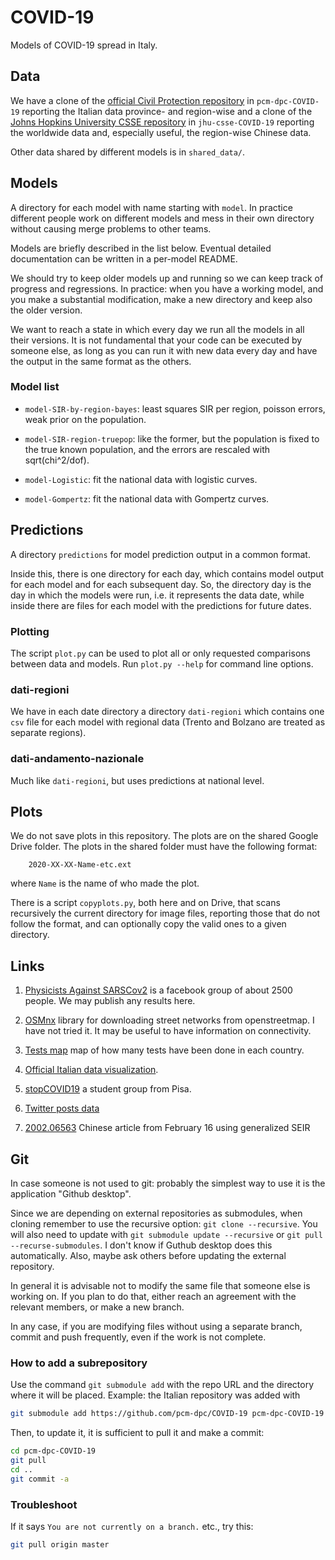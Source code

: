 # COVID-19

Models of COVID-19 spread in Italy.

## Data

We have a clone of the [official Civil Protection
repository](https://github.com/pcm-dpc/COVID-19) in `pcm-dpc-COVID-19`
reporting the Italian data province- and region-wise and a clone of the [Johns
Hopkins University CSSE repository](https://github.com/CSSEGISandData/COVID-19)
in `jhu-csse-COVID-19` reporting the worldwide data and, especially useful, the
region-wise Chinese data.

Other data shared by different models is in `shared_data/`.

## Models
  
A directory for each model with name starting with `model`. In practice
different people work on different models and mess in their own directory
without causing merge problems to other teams.

Models are briefly described in the list below. Eventual detailed documentation
can be written in a per-model README.

We should try to keep older models up and running so we can keep track of
progress and regressions. In practice: when you have a working model, and you
make a substantial modification, make a new directory and keep also the older
version.

We want to reach a state in which every day we run all the models in all their
versions. It is not fundamental that your code can be executed by someone else,
as long as you can run it with new data every day and have the output in the
same format as the others.

### Model list

  * `model-SIR-by-region-bayes`: least squares SIR per region, poisson errors,
    weak prior on the population.

  * `model-SIR-region-truepop`: like the former, but the population is fixed to
    the true known population, and the errors are rescaled with sqrt(chi^2/dof).
    
  * `model-Logistic`: fit the national data with logistic curves.
  
  * `model-Gompertz`: fit the national data with Gompertz curves. 

## Predictions
  
A directory `predictions` for model prediction output in a common format.

Inside this, there is one directory for each day, which contains model output
for each model and for each subsequent day. So, the directory day is the day in
which the models were run, i.e. it represents the data date, while inside there
are files for each model with the predictions for future dates.

### Plotting

The script `plot.py` can be used to plot all or only requested comparisons
between data and models. Run `plot.py --help` for command line options.

### dati-regioni

We have in each date directory a directory `dati-regioni` which contains one
`csv` file for each model with regional data (Trento and Bolzano are treated as
separate regions).

### dati-andamento-nazionale

Much like `dati-regioni`, but uses predictions at national level.

## Plots

We do not save plots in this repository. The plots are on the shared Google
Drive folder. The plots in the shared folder must have the following format:

```
    2020-XX-XX-Name-etc.ext
```

where `Name` is the name of who made the plot.

There is a script `copyplots.py`, both here and on Drive, that scans
recursively the current directory for image files, reporting those that do not
follow the format, and can optionally copy the valid ones to a given directory.

## Links

1. [Physicists Against
SARSCov2](https://www.facebook.com/groups/PhysicistsAgainstSARSCoV2/) is a
facebook group of about 2500 people. We may publish any results here.

2. [OSMnx](https://github.com/gboeing/osmnx) library for downloading street
networks from openstreetmap. I have not tried it. It may be useful to have
information on connectivity.

3. [Tests map](https://covid19map.tech) map of how many tests have been done in
each country.

4. [Official Italian data visualization](http://arcg.is/C1unv).

5. [stopCOVID19](https://stopcovid19.neocities.org/index.html) a student group
from Pisa.

6. [Twitter posts data](https://github.com/thepanacealab/covid19_twitter)

7. [2002.06563](https://arxiv.org/abs/2002.06563) Chinese article from
February 16 using generalized SEIR

## Git

In case someone is not used to git: probably the simplest way to use it is the
application "Github desktop".

Since we are depending on external repositories as submodules, when cloning
remember to use the recursive option: `git clone --recursive`. You will also
need to update with `git submodule update --recursive` or `git pull
--recurse-submodules`. I don't know if Guthub desktop does this automatically.
Also, maybe ask others before updating the external repository.

In general it is advisable not to modify the same file that someone else is
working on. If you plan to do that, either reach an agreement with the relevant
members, or make a new branch.

In any case, if you are modifying files without using a separate branch, commit
and push frequently, even if the work is not complete.

### How to add a subrepository

Use the command `git submodule add` with the repo URL and the directory where
it will be placed. Example: the Italian repository was added with

```sh
git submodule add https://github.com/pcm-dpc/COVID-19 pcm-dpc-COVID-19
```

Then, to update it, it is sufficient to pull it and make a commit:

```sh
cd pcm-dpc-COVID-19
git pull
cd ..
git commit -a
```

### Troubleshoot

If it says `You are not currently on a branch.` etc., try this:

```sh
git pull origin master
```
